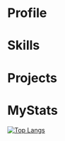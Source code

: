 # Profile

# Skills

# Projects


# MyStats
<!--[![Anurag's GitHub stats](https://github-readme-stats.vercel.app/api?username=SebastianSzczypkowski&theme=tokyonight&show_icons=true)](https://github.com/anuraghazra/github-readme-stats)-->
[![Top Langs](https://github-readme-stats.vercel.app/api/top-langs/?username=SebastianSzczypkowski&layout=compact&theme=tokyonight)](https://github.com/anuraghazra/github-readme-stats)




<!---

SebastianSzczypkowski/SebastianSzczypkowski is a ✨ special ✨ repository because its `README.md` (this file) appears on your GitHub profile.
You can click the Preview link to take a look at your changes.
--->

